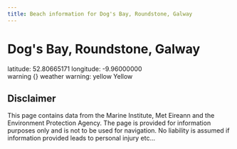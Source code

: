 ```yaml
---
title: Beach information for Dog's Bay, Roundstone, Galway
---
```

# Dog's Bay, Roundstone, Galway 

<div class="location-info">latitude: 52.80665171 longitude: -9.96000000</div>
<div class="met-eireann-warnings"><span class="material-icons {}-warning">warning</span>&nbsp;{} weather warning: yellow Yellow&nbsp;</div>
<div></div>

## Disclaimer

This page contains data from the Marine Institute, 
Met Eireann and the Environment Protection Agency. The page is provided for
information purposes only and is not to be used for navigation. No liability 
is assumed if information provided leads to personal injury etc...